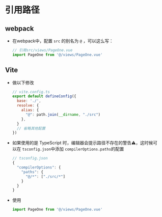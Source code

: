 # 引用路径

## webpack

- 在webpack中，配置 `src` 的别名为 `@` ，可以这么写：

    ```js
    // 引用src/views/PageOne.vue
    import PageOne from '@/views/PageOne.vue'
    ```

## Vite

- 做以下修改

    ```js
    // vite.config.ts
    export default defineConfig({
      base: './',
      resolve: {
        alias: {
          "@": path.join(__dirname, "./src")
        },
      }
      // 省略其他配置
    })
    ```

- 如果使用的是 TypeScript 时，编辑器会提示路径不存在的警告⚠️，这时候可以在 `tsconfig.json`中添加 `compilerOptions.paths`的配置

    ```ts
    // tsconfig.json
    {
      "compilerOptions": {
        "paths": {
          "@/*": ["./src/*"]
        }
      }
    }
    ```

- 使用

    ```js
    import PageOne from '@/views/PageOne.vue'
    ```
